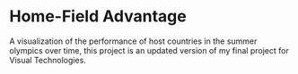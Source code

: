 # Home-Field Advantage
A visualization of the performance of host countries in the summer olympics over time, this project is an updated version of my final project for Visual Technologies. 

